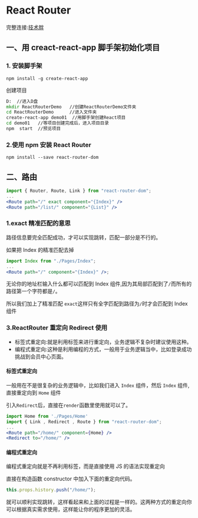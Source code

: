 # React Router

完整连接:[技术胖](https://jspang.com/detailed?id=49#toc33)

## 一、用 creact-react-app 脚手架初始化项目

### 1. 安装脚手架

```npm
npm install -g create-react-app
```

创建项目

```cmd
D:  //进入D盘
mkdir ReactRouterDemo   //创建ReactRouterDemo文件夹
cd ReactRouterDemo      //进入文件夹
create-react-app demo01  //用脚手架创建React项目
cd demo01   //等项目创建完成后，进入项目目录
npm  start  //预览项目
```

### 2.使用 npm 安装 React Router

```npm
npm install --save react-router-dom
```

## 二、路由

```jsx
import { Router, Route, Link } from "react-router-dom";
...
<Route path="/" exact component="{Index}" />
<Route path="/list/" component="{List}" />
```

### 1.exact 精准匹配的意思

路径信息要完全匹配成功，才可以实现跳转，匹配一部分是不行的。

如果把 Index 的精准匹配去掉

```jsx
import Index from "./Pages/Index";
...
<Route path="/" component="{Index}" />;
```

无论你的地址栏输入什么都可以匹配到 Index 组件,因为其局部匹配到了`/`而所有的路径第一个字符都是`/`。

所以我们加上了精准匹配 `exact`这样只有全字匹配到路径为`/`时才会匹配到 Index 组件

### 3.ReactRouter 重定向 Redirect 使用

- 标签式重定向:就是利用<Redirect>标签来进行重定向，业务逻辑不复杂时建议使用这种。
- 编程式重定向:这种是利用编程的方式，一般用于业务逻辑当中，比如登录成功挑战到会员中心页面。

#### 标签式重定向

一般用在不是很复杂的业务逻辑中，比如我们进入 `Index` 组件，然后 `Index` 组件,直接重定向到 `Home` 组件

引入`Redirect`后，直接在`render`函数里使用就可以了。

```jsx
import Home from './Pages/Home'
import { Link , Redirect , Route } from "react-router-dom";
...
<Route path="/home/" component={Home} />
<Redirect to="/home/" />
```

#### 编程式重定向

编程式重定向就是不再利用<Redirect/>标签，而是直接使用 JS 的语法实现重定向

直接在构造函数 constructor 中加入下面的重定向代码。

```jsx
this.props.history.push("/home/");
```

就可以顺利实现跳转，这样看起来和上面的过程是一样的。这两种方式的重定向你可以根据真实需求使用，这样能让你的程序更加的灵活。
